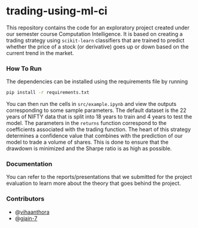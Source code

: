 # trading-using-ml-ci
This repository contains the code for an exploratory project created under our semester course Computation Intelligence. It is based on creating a trading strategy using `scikit-learn` classifiers that are trained to predict whether the price of a stock (or derivative) goes up or down based on the current trend in the market. 

### How To Run
The dependencies can be installed using the requirements file by running
```sh
pip install -r requirements.txt
```
You can then run the cells in `src/example.ipynb` and view the outputs corresponding to some sample parameters. The default dataset is the 22 years of NIFTY data that is split into 18 years to train and 4 years to test the model. The parameters in the `returns` function correspond to the coefficients associated with the trading function. The heart of this strategy determines a confidence value that combines with the prediction of our model to trade a volume of shares. This is done to ensure that the drawdown is minimized and the Sharpe ratio is as high as possible.

### Documentation
You can refer to the reports/presentations that we submitted for the project evaluation to learn more about the theory that goes behind the project.

### Contributors
- @[vihaanthora](https://github.com/vihaanthora)
- @[gjain-7](https://github.com/gjain-7/)

